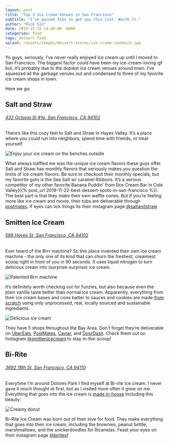 ```yaml
---
layout: post
title: "Top 3 Ice Cream Venues in San Francisco"
subtitle: "I've gained 5lbs to get you this list. Worth it."
author: "Rick Sin"
date: 2019-12-15 14:46:00 -0800
categories: food
tags: dessert food
splash: /assets/images/dessert-stores/ice-cream-sandwich.jpg
---
```


Yo guys, seriously, I’ve never really enjoyed ice cream up until I moved to San Francisco. The biggest factor could have been my ice-cream-loving-gf but, it’s probably due to the dopiest ice cream venues around town. I’ve squeezed all the garbage venues out and condensed to three of my favorite ice cream shops in town.

Here we go:

Salt and Straw 
--------------
###### [432 Octavia St #1a, San Francisco, CA 94102](https://goo.gl/maps/P2pND9fJ5iwdE4sBA)

There’s like this cozy feel to Salt and Straw in Hayes Valley. It’s a place where you could run into neighbors, spend time with friends, or treat yourself.

![Enjoy your ice cream on the benches outside](https://cdn.shopify.com/s/files/1/0092/2815/7033/files/Salt-and-Straw-Build-Connection_720x.JPG?v=1573509888)

What always baffled me was the unique ice cream flavors these guys offer. Salt and Straw has monthly flavors that seriously makes you question the limits of ice cream flavors. Be sure to checkout their monthly specials, but my favorite goto is the Sea Salt w/ caramel Ribbons. It’s a serious competitor of my other favorite Banana Puddin’ from [Ice Cream Bar in Cole Valley]({% post_url 2019-11-22-best-dessert-spots-in-san-francisco %}).
The best part is that they make their own waffle cones. But if you’re feeling more like ice cream and movie, their tubs are deliverable through [postmates](https://postmates.com/). If eyes can lick things its their instagram page [@saltandstraw](https://www.instagram.com/saltandstraw/)

Smitten Ice Cream
-----------------
###### [586 Hayes St, San Francisco, CA 94102](https://goo.gl/maps/f6we1CXu6k7Szg4A9)

Ever heard of the Brrr machine? So this place invented their own ice cream machine - the only one of its kind that can churn the freshest, creamiest scoop right in front of you in 90 seconds. It uses liquid nitrogen to turn delicious cream into (surprise-surprise) ice cream.

![Patented Brrr machine](https://www.smittenicecream.com/wp-content/uploads/2017/12/2x4-our-story_Smitten_final_PRINT_Page_1.jpg)

It’s definitely worth checking out for funzies, but also because even the plain vanilla taste better than normal ice cream. Apparently, everything from their ice cream bases and cone batter to sauces and cookies are made [from scratch](https://www.smittenicecream.com/about/) using only unprocessed, real, locally sourced and sustainable ingredients. 

![Delicious ice cream](https://www.smittenicecream.com/wp-content/uploads/2016/05/Smitten-Ice-Cream-TCHO-Chocolate-w-sauce.jpg)

They have 5 shops throughout the Bay Area. Don’t forget they’re deliverable on [UberEats](https://www.ubereats.com/en-US/san-francisco/food-delivery/smitten-ice-cream-rockridge/CU6q9wN0Qb2kX9Zkyuf_lg/), [PostMates](https://postmates.com/), [Caviar](http://www.trycaviar.com/), and [DoorDash](https://www.doordash.com/business/21970/?utm_source=partner-link&utm_medium=website&utm_campaign=21970). Check them out on Instagram [@smittenicecream](https://www.instagram.com/smittenicecream/) to stay in-the-scoop! 

Bi-Rite
-------
###### [3692 18th St, San Francisco, CA 94110](https://goo.gl/maps/VPhWterCgDuf6c8g8)

Everytime I’m around Dolores Park I find myself at Bi-rite Ice cream. I never gave it much thought at first, but as I visited more often it grew on me. Everything that goes into the ice cream is [made in-house](https://biritemarket.com/creamery/ice-cream/) Including this beauty:

![Creamy donut](https://biritemarket.com/wp-content/uploads/2019/05/hand-holding-soft-serve-stuffed-donut_sq-1200x1200.jpg)

Bi-Rite Ice Cream was born out of their love for food. They make everything that goes into their ice cream, including the brownies, peanut brittle, marshmallows, and the snickerdoodles for Ricanelas. Feast your eyes on their instagram page [@biritesf](http://instagram.com/biritesf)
